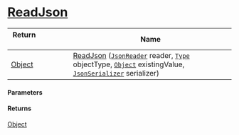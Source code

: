# [ReadJson](./FeatureDescriptorDictionaryConverter--ReadJson.md)



| Return&nbsp; &nbsp; &nbsp; &nbsp; &nbsp; &nbsp; &nbsp; &nbsp; &nbsp; &nbsp; &nbsp; &nbsp; &nbsp; &nbsp; &nbsp; &nbsp; &nbsp; &nbsp; &nbsp; &nbsp; &nbsp; | Name | 
| --- | --- | 
| [Object](https://docs.microsoft.com/en-us/dotnet/api/System.Object) | [ReadJson](./FeatureDescriptorDictionaryConverter--ReadJson.md) ([`JsonReader`](./FeatureDescriptorDictionaryConverter--ReadJson.md) reader, [`Type`](https://docs.microsoft.com/en-us/dotnet/api/System.Type) objectType, [`Object`](https://docs.microsoft.com/en-us/dotnet/api/System.Object) existingValue, [`JsonSerializer`](./FeatureDescriptorDictionaryConverter--ReadJson.md) serializer) | 


#### Parameters

#### Returns
[Object](https://docs.microsoft.com/en-us/dotnet/api/System.Object)<br>
